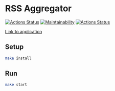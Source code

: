 # RSS Aggregator
[![Actions Status](https://github.com/mikemoreen/frontend-project-lvl3/workflows/hexlet-check/badge.svg)](https://github.com/mikemoreen/frontend-project-lvl3/actions)
[![Maintainability](https://api.codeclimate.com/v1/badges/9d66b6588ac716430d56/maintainability)](https://codeclimate.com/github/mikemoreen/frontend-project-lvl3/maintainability)
[![Actions Status](https://github.com/mikemoreen/frontend-project-lvl3/actions/workflows/main.yml/badge.svg)](https://github.com/mikemoreen/frontend-project-lvl3/actions/workflows/main.yml)

[Link to application](https://rss-reader-2wynnnatg-mikemoreen.vercel.app/)

## Setup
```sh
make install
```

## Run
```sh
make start
```